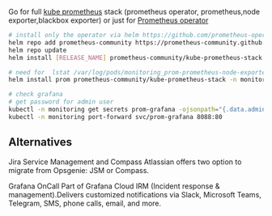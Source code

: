 Go for full [kube prometheus](https://github.com/prometheus-operator/kube-prometheus) stack (prometheus operator, prometheus,node exporter,blackbox exporter) or just for [Prometheus operator](https://github.com/prometheus-operator/prometheus-operator?tab=readme-ov-file#helm-chart)

```bash
# install only the operator via helm https://github.com/prometheus-operator/prometheus-operator?tab=readme-ov-file#helm-chart
helm repo add prometheus-community https://prometheus-community.github.io/helm-charts
helm repo update
helm install [RELEASE_NAME] prometheus-community/kube-prometheus-stack

# need for  lstat /var/log/pods/monitoring_prom-prometheus-node-exporter...no such file or directory error
helm install prom prometheus-community/kube-prometheus-stack -n monitoring --set prometheus-node-exporter.hostRootFsMount.enabled=false

# check grafana
# get password for admin user
kubectl -n monitoring get secrets prom-grafana -ojsonpath="{.data.admin-password}" | base64 -d
kubectl -n monitoring port-forward svc/prom-grafana 8088:80
```


## Alternatives

Jira Service Management and Compass
Atlassian offers two option to migrate from Opsgenie: JSM or Compass.

Grafana OnCall
Part of Grafana Cloud IRM (Incident response & management).Delivers customized notifications via Slack, Microsoft Teams, Telegram, SMS, phone calls, email, and more. 
